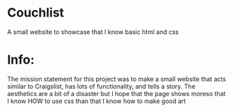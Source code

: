 # Couchlist
A small website to showcase that I know basic html and css

# Info:<br/>
The mission statement for this project was to make a small website that acts similar to Craigslist, has lots of functionality, and tells a story. The aesthetics are a bit of a disaster but I hope that the page shows moreso that I know HOW to use css than that I know how to make good art
